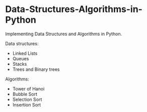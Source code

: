 # Data-Structures-Algorithms-in-Python

Implementing Data Structures and Algorithms in Python.

Data structures:
 - Linked Lists
 - Queues
 - Stacks
 - Trees and Binary trees

Algorithms:
 - Tower of Hanoi
 - Bubble Sort
 - Selection Sort
 - Insertion Sort
